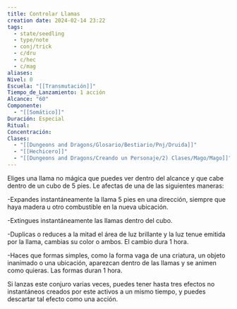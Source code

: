 ```yaml
---
title: Controlar Llamas
creation date: 2024-02-14 23:22
tags:
  - state/seedling
  - type/note
  - conj/trick
  - c/dru
  - c/hec
  - c/mag
aliases: 
Nivel: 0
Escuela: "[[Transmutación]]"
Tiempo_de_Lanzamiento: 1 acción
Alcance: "60"
Componente:
  - "[[Somático]]"
Duración: Especial
Ritual: 
Concentración: 
Clases:
  - "[[Dungeons and Dragons/Glosario/Bestiario/Pnj/Druida]]"
  - "[[Hechicero]]"
  - "[[Dungeons and Dragons/Creando un Personaje/2) Clases/Mago/Mago]]"
---
```

Eliges una llama no mágica que puedes ver dentro del alcance y que cabe dentro de un cubo de 5 pies. Le afectas de una de las siguientes maneras:

-Expandes instantáneamente la llama 5 pies en una dirección, siempre que haya madera u otro combustible en la nueva ubicación.

-Extingues instantáneamente las llamas dentro del cubo.

-Duplicas o reduces a la mitad el área de luz brillante y la luz tenue emitida por la llama, cambias su color o ambos. El cambio dura 1 hora.

-Haces que formas simples, como la forma vaga de una criatura, un objeto inanimado o una ubicación, aparezcan dentro de las llamas y se animen como quieras. Las formas duran 1 hora.

Si lanzas este conjuro varias veces, puedes tener hasta tres efectos no instantáneos creados por este activos a un mismo tiempo, y puedes descartar tal efecto como una acción.
